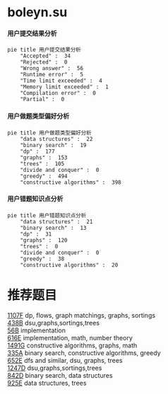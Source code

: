 # boleyn.su

<!-- tabs:start -->



#### **用户提交结果分析**

```mermaid
pie title 用户提交结果分析
    "Accepted" :  34
    "Rejected" :  0
    "Wrong answer" :  56
    "Runtime error" :  5
    "Time limit exceeded" :  4
    "Memory limit exceeded" :  1
    "Compilation error" :  0
    "Partial" :  0
```

#### **用户做题类型偏好分析**

```mermaid
pie title 用户做题类型偏好分析
    "data structures" :  22
    "binary search" :  19
    "dp" :  177
    "graphs" :  153
    "trees" :  105
    "divide and conquer" :  0
    "greedy" :  494
    "constructive algorithms" :  398
```
#### **用户错题知识点分析**

```mermaid
pie title 用户错题知识点分析
    "data structures" :  21
    "binary search" :  13
    "dp" :  31
    "graphs" :  120
    "trees" :  0
    "divide and conquer" :  0
    "greedy" :  38
    "constructive algorithms" :  20
```



<!-- tabs:end -->
# 推荐题目
[1107F](https://codeforces.com/contest/1107/problem/F)		dp,
                        flows,
                        graph matchings,
                        graphs,
                        sortings		  
[438B](https://codeforces.com/contest/438/problem/B)		dsu,graphs,sortings,trees		  
[56B](https://codeforces.com/contest/56/problem/B)		implementation		  
[616E](https://codeforces.com/contest/616/problem/E)		implementation,
                        math,
                        number theory		  
[1491G](https://codeforces.com/contest/1491/problem/G)		constructive algorithms,
                        graphs,
                        math		  
[335A](https://codeforces.com/contest/335/problem/A)		binary search,
                        constructive algorithms,
                        greedy		  
[652E](https://codeforces.com/contest/652/problem/E)		dfs and similar,
                        dsu,
                        graphs,
                        trees		  
[1247D](https://codeforces.com/contest/1247/problem/D)		dsu,graphs,sortings,trees		  
[842D](https://codeforces.com/contest/842/problem/D)		binary search,
                        data structures		  
[925E](https://codeforces.com/contest/925/problem/E)		data structures,
                        trees		  
